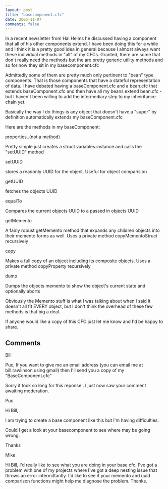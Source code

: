 ```yaml
---
layout: post
title: "basecomponent.cfc"
date: 2005-11-07
comments: false
---
```

In a recent newsletter from Hal Helms he discussed having a component that all
of his other components extend. I have been doing this for a while and I think
it is a pretty good idea in general because I almost always want these
individual methods in "all" of my CFCs. Granted, there are some that don't
really need the methods but the are pretty generic utility methods and so for
now they sit in my basecomponent.cfc

Admittedly some of them are pretty much only pertinent to "bean" type
components. That is those components that have a stateful representation of
data. I have debated having a baseComponent.cfc and a bean.cfc that extends
baseComponent.cfc and then have all my beans extend bean.cfc - but I haven't
been willing to add the intermediary step to my inheiritance chain yet.

Basically the way I do things is any object that doesn't have a "super" by
definition automatically extends my baseComponent.cfc

Here are the methods in my baseComponent:


properties..(not a method)


Pretty simple just creates a struct variables.instance and calls the "setUUID" method

setUUID


stores a readonly UUID for the object. Useful for object comparision

getUUID


fetches the objects UUID

equalTo


Compares the current objects UUID to a passed in objects UUID

getMemento


A fairly robust getMemento method that expands any children objects into their memento forms as well. Uses a private method copyMementoStruct recursively

copy


Makes a full copy of an object including its composite objects. Uses a private method copyProperty recursively

dump


Dumps the objects memento to show the object's current state and optionally aborts



Obviously the Memento stuff is what I was talking about when I said it doesn't
all fit EVERY object, but I don't think the overhead of these few methods is
that big a deal.

If anyone would like a copy of this CFC just let me know and I'd be happy to
share.

## Comments

Bill

Puc,
If you want to give me an email address (you can email me at bill.rawlinson
using gmail) then I'll send you a copy of my "BaseComponent.cfc"

Sorry it took so long for this reponse.. I just now saw your comment awaiting
moderation.

Puc

Hi Bill,

I am trying to create a base component like this but I'm having difficulties.

Could I get a look at your basecomponent to see where may be going wrong.

Thanks

Mike

Hi Bill,
I'd really like to see what you are doing in your base cfc. I've got a problem
with one of my projects where I've got a deep nesting issue that throws an
error intermittantly. I'd like to see if your memento and uuid comparison
functions might help me diagnose the problem.
Thanks.

